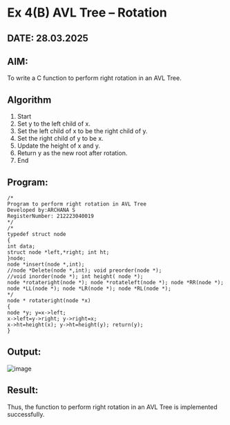 # Ex 4(B) AVL Tree – Rotation
## DATE: 28.03.2025
## AIM:
To write a C function to perform right rotation in an AVL Tree.

## Algorithm
1. Start
2. Set y to the left child of x.
3. Set the left child of x to be the right child of y.
4. Set the right child of y to be x.
5. Update the height of x and y.
6. Return y as the new root after rotation.
7. End
## Program:
```
/*
Program to perform right rotation in AVL Tree
Developed by:ARCHANA S
RegisterNumber: 212223040019
*/
/*
typedef struct node
{
int data;
struct node *left,*right; int ht;
}node;
node *insert(node *,int);
//node *Delete(node *,int); void preorder(node *);
//void inorder(node *); int height( node *);
node *rotateright(node *); node *rotateleft(node *); node *RR(node *);
node *LL(node *); node *LR(node *); node *RL(node *);
*/
node * rotateright(node *x)
{
node *y; y=x->left;
x->left=y->right; y->right=x;
x->ht=height(x); y->ht=height(y); return(y);
}
```
## Output:
![image](https://github.com/user-attachments/assets/0ce46f38-a83e-4ee3-8829-b772ed006b5d)



## Result:
Thus, the function to perform right rotation in an AVL Tree is implemented successfully.
